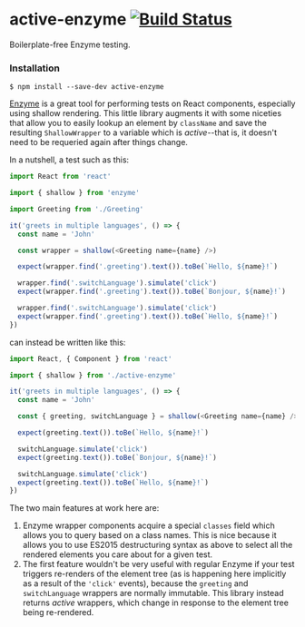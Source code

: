 # active-enzyme [![Build Status](https://travis-ci.org/pelotom/active-enzyme.svg?branch=master)](https://travis-ci.org/pelotom/active-enzyme)
Boilerplate-free Enzyme testing.

### Installation
```
$ npm install --save-dev active-enzyme
```

[Enzyme](https://github.com/airbnb/enzyme) is a great tool for performing tests on React components, especially using shallow rendering. This little library augments it with some niceties that allow you to easily lookup an element by `className` and save the resulting `ShallowWrapper` to a variable which is *active*--that is, it doesn't need to be requeried again after things change.

In a nutshell, a test such as this:

```javascript
import React from 'react'

import { shallow } from 'enzyme'

import Greeting from './Greeting'

it('greets in multiple languages', () => {
  const name = 'John'

  const wrapper = shallow(<Greeting name={name} />)

  expect(wrapper.find('.greeting').text()).toBe(`Hello, ${name}!`)

  wrapper.find('.switchLanguage').simulate('click')
  expect(wrapper.find('.greeting').text()).toBe(`Bonjour, ${name}!`)

  wrapper.find('.switchLanguage').simulate('click')
  expect(wrapper.find('.greeting').text()).toBe(`Hello, ${name}!`)
})
```

can instead be written like this:

```javascript
import React, { Component } from 'react'

import { shallow } from './active-enzyme'

it('greets in multiple languages', () => {
  const name = 'John'

  const { greeting, switchLanguage } = shallow(<Greeting name={name} />).classes

  expect(greeting.text()).toBe(`Hello, ${name}!`)

  switchLanguage.simulate('click')
  expect(greeting.text()).toBe(`Bonjour, ${name}!`)

  switchLanguage.simulate('click')
  expect(greeting.text()).toBe(`Hello, ${name}!`)
})
```

The two main features at work here are:

1. Enzyme wrapper components acquire a special `classes` field which allows you to query based on a class names. This is nice because it allows you to use ES2015 destructuring syntax as above to select all the rendered elements you care about for a given test.
1. The first feature wouldn't be very useful with regular Enzyme if your test triggers re-renders of the element tree (as is happening here implicitly as a result of the `'click'` events), because the `greeting` and `switchLanguage` wrappers are normally immutable. This library instead returns *active* wrappers, which change in response to the element tree being re-rendered.
